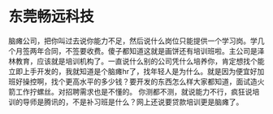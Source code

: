 # 东莞畅远科技
脑瘫公司，把你叫过去说你能力不足，然后说什么岗位只能提供一个学习岗。学几个月签两年合同，不签要收费。傻子都知道这就是画饼还有培训班啦。主公司是泽林教育，应该就是培训机构了。一直说什么别的公司凭什么培养你，肯定想找个能立即上手开发的，我就知道是个脑瘫hr了，找年轻人是为什么。就是因为便宜好加班好操控啊，找个更高水平的多少钱？要开发的东西怎么样大家都知道，面试造火箭工作拧螺丝。对招聘需求也是不懂的。
你测都不测，就说能力不行，疯狂说培训的导师是腾讯的，不是补习班是什么？网上还说要贷款培训更是脑瘫了。
